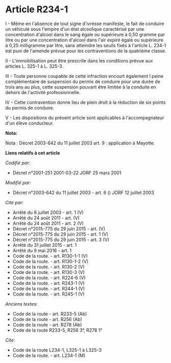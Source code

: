 # Article R234-1

I - Même en l'absence de tout signe d'ivresse manifeste, le fait de conduire un véhicule sous l'empire d'un état alcoolique
caractérisé par une concentration d'alcool dans le sang égale ou supérieure à 0,50 gramme par litre ou par une concentration
d'alcool dans l'air expiré égale ou supérieure à 0,25 milligramme par litre, sans atteindre les seuils fixés à l'article L.
234-1 est puni de l'amende prévue pour les contraventions de la quatrième classe.

II - L'immobilisation peut être prescrite dans les conditions prévue aux articles L. 325-1 à L. 325-3.

III - Toute personne coupable de cette infraction encourt également l peine complémentaire de suspension du permis de
conduire pour une durée de trois ans au plus, cette suspension pouvant être limitée à la conduite en dehors de l'activité
professionnelle.

IV - Cette contravention donne lieu de plein droit à la réduction de six points du permis de conduire.

V - Les dispositions du présent article sont applicables à l'accompagnateur d'un élève conducteur.

**Nota:**

Nota : Décret 2003-642 du 11 juillet 2003 art. 9 : application à Mayotte.

**Liens relatifs à cet article**

_Codifié par_:

  - Décret n°2001-251 2001-03-22 JORF 25 mars 2001

_Modifié par_:

  - Décret n°2003-642 du 11 juillet 2003 - art. 6 () JORF 12 juillet 2003

_Cité par_:

  - Arrêté du 8 juillet 2003 - art. 1 (V)
  - Arrêté du 24 août 2011 - art. (V)
  - Arrêté du 24 août 2011 - art. 2 (V)
  - Décret n°2015-775 du 29 juin 2015 - art. (V)
  - Décret n°2015-775 du 29 juin 2015 - art. 1 (V)
  - Décret n°2015-775 du 29 juin 2015 - art. 3 (V)
  - Arrêté du 31 juillet 2015 - art. 1
  - Arrêté du 9 mai 2016 - art. 1
  - Code de la route. - art. R130-1-1 (V)
  - Code de la route. - art. R130-1-2 (V)
  - Code de la route. - art. R130-2 (V)
  - Code de la route. - art. R130-3 (V)
  - Code de la route. - art. R224-6 (V)
  - Code de la route. - art. R243-1 (V)
  - Code de la route. - art. R244-1 (V)
  - Code de la route. - art. R245-1 (V)

_Anciens textes_:

  - Code de la route - art. R233-5 (Ab)
  - Code de la route - art. R256 (Ab)
  - Code de la route - art. R278 (Ab)
  - Code de la route R233-5, R256 3°, R278 1°

_Cite_:

  - Code de la route L234-1, L325-1 à L325-3
  - Code de la route. - art. L234-1 (M)
